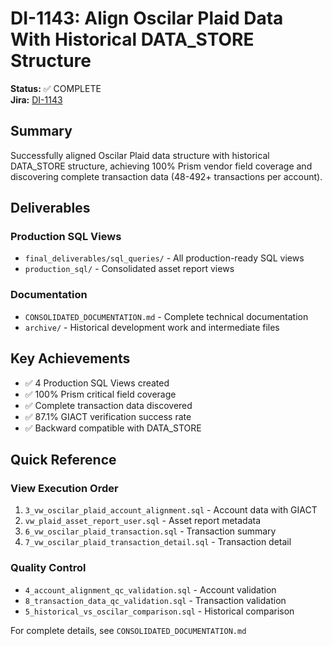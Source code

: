 # DI-1143: Align Oscilar Plaid Data With Historical DATA_STORE Structure

**Status:** ✅ COMPLETE  
**Jira:** [DI-1143](https://happymoneyinc.atlassian.net/browse/DI-1143)

## Summary
Successfully aligned Oscilar Plaid data structure with historical DATA_STORE structure, achieving 100% Prism vendor field coverage and discovering complete transaction data (48-492+ transactions per account).

## Deliverables

### Production SQL Views
- `final_deliverables/sql_queries/` - All production-ready SQL views
- `production_sql/` - Consolidated asset report views

### Documentation
- `CONSOLIDATED_DOCUMENTATION.md` - Complete technical documentation
- `archive/` - Historical development work and intermediate files

## Key Achievements
- ✅ 4 Production SQL Views created
- ✅ 100% Prism critical field coverage  
- ✅ Complete transaction data discovered
- ✅ 87.1% GIACT verification success rate
- ✅ Backward compatible with DATA_STORE

## Quick Reference

### View Execution Order
1. `3_vw_oscilar_plaid_account_alignment.sql` - Account data with GIACT
2. `vw_plaid_asset_report_user.sql` - Asset report metadata
3. `6_vw_oscilar_plaid_transaction.sql` - Transaction summary
4. `7_vw_oscilar_plaid_transaction_detail.sql` - Transaction detail

### Quality Control
- `4_account_alignment_qc_validation.sql` - Account validation
- `8_transaction_data_qc_validation.sql` - Transaction validation
- `5_historical_vs_oscilar_comparison.sql` - Historical comparison

For complete details, see `CONSOLIDATED_DOCUMENTATION.md`